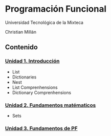# Programación Funcional

Universidad Tecnológica de la Mixteca

Christian Millán

## Contenido

### [Unidad 1. Introducción](./L01-intro/README.md)

* List
* Dictionaries
* Nest
* List Comprenhensions
* Dictionary Comprenhensions
  
### [Unidad 2. Fundamentos matématicos](./L02-math_background/README.md)

* Sets

### [Unidad 3. Fundamentos de PF]()
